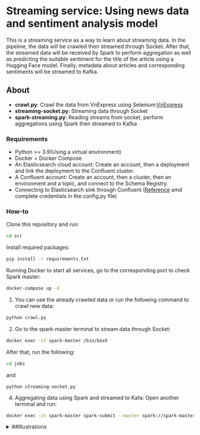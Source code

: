 Streaming service: Using news data and sentiment analysis model 
===============================

This is a streaming service as a way to learn about streaming data. In the pipeline, the data will be crawled then streamed through Socket. After that, the streamed data will be received by Spark to perform aggregation as well as predicting the suitable sentiment for the title of the article using a Hugging Face model. Finally, metadata about articles and corresponding sentiments will be streamed to Kafka. 

## About 
- **crawl.py**: Crawl the data from VnExpress using Selenium:[VnExpress](https://e.vnexpress.net/)
- **streaming-socket.py**: Streaming data through Socket 
- **spark-streaming.py**: Reading streams from socket, perform aggregations using Spark then streamed to Kafka


### Requirements
- Python >= 3.9(Using a virtual environment)
- Docker + Docker Compose 
- An Elasticsearch cloud account: Create an account, then a deployment and link the deployment to the Confluent cluster. 
- A Confluent account: Create an account, then a cluster, then an environment and a topic, and connect to the Schema Registry. 
- Connecting to Elasticsearch sink through Confluent ([Reference](https://docs.confluent.io/cloud/current/connectors/cc-elasticsearch-service-sink.html) amd complete credentials in the config.py file) 

### How-to
Clone this repository and run: 
```bash 
cd scr
```
Install required packages: 
```bash 
pip install -r requirements.txt
```
Running Docker to start all services, go to the corresponding port to check Spark master: 
```bash
docker-compose up -d
```

1. You can use the already crawled data or run the following command to crawl new data: 

```bash
python crawl.py
```

2. Go to the spark-master terminal to stream data through Socket: 

```bash
docker exec -it spark-master /bin/bash
```
After that, run the following: 
```bash 
cd jobs 
```
and 
```
python streaming-socket.py 
```

4. Aggregating data using Spark and streamed to Kafa: Open another terminal and run:

```bash
docker exec -it spark-master spark-submit --master spark://spark-master:7077 --packages org.apache.spark:spark-sql-kafka-0-10_2.12:3.5.0 jobs/spark-streaming.py
```

<details>
<summary>##Illustrations</summary>

### Checking the topic in Kafka 
![confluent.png](imgs%2Fconfluent.png)

### Checking the indice in Elasticsearch cloud
![elastic.png](imgs%2Felastic.png)
</details>



